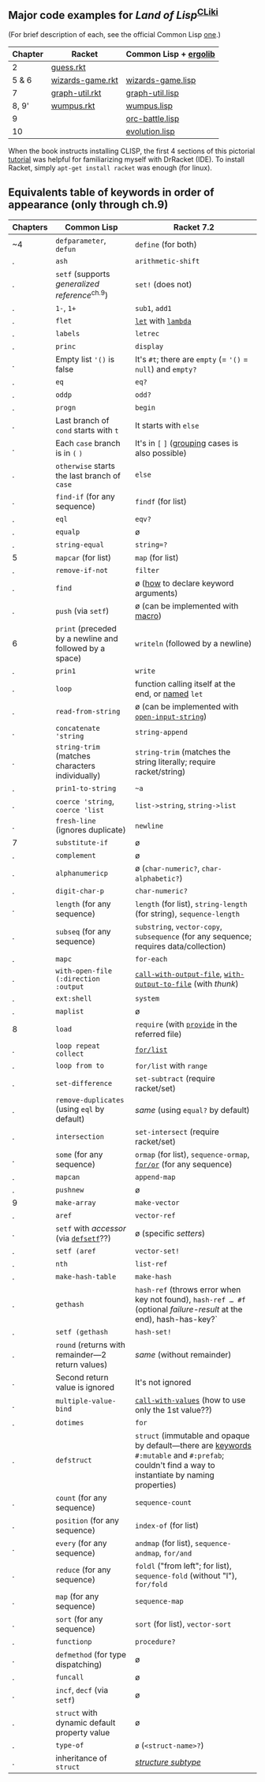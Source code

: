 ## Major code examples for *Land of Lisp*<sup>[CLiki](https://cliki.net/Land%20of%20Lisp)</sup>

(For brief description of each, see the official Common Lisp [one](http://landoflisp.com/source.html).)

Chapter | Racket | Common Lisp + [ergolib](https://github.com/rongarret/ergolib)
--------|----------|----------
2 | [guess.rkt](guess.rkt) |
5 & 6 | [wizards-game.rkt](wizards-game.rkt) | [wizards-game.lisp](wizards-game.lisp)
7 | [graph-util.rkt](graph-util.rkt) | [graph-util.lisp](graph-util.lisp)
8, 9' | [wumpus.rkt](wumpus.rkt) | [wumpus.lisp](wumpus.lisp)
9 | | [orc-battle.lisp](orc-battle.lisp)
10 | | [evolution.lisp](evolution.lisp)

When the book instructs installing CLISP, the first 4 sections of this pictorial [tutorial](https://docs.racket-lang.org/quick/index.html) was helpful for familiarizing myself with DrRacket (IDE). To install Racket, simply `apt-get install racket` was enough (for linux).

## Equivalents table of keywords in order of appearance (only through ch.9)

Chapters | Common Lisp | Racket 7.2
--|------------|------------
~4 | `defparameter`, `defun` | `define` (for both)
.| `ash` | `arithmetic-shift`
.| `setf` (supports *generalized reference*<sup>ch.9</sup>) | `set!` (does not)
.| `1-`, `1+` | `sub1`, `add1`
.| `flet` | [`let`](https://docs.racket-lang.org/guide/let.html#%28part._.Parallel_.Binding__let%29) with [`lambda`](https://docs.racket-lang.org/quick/index.html#%28part._.Functions_are_.Values%29)
.| `labels` | `letrec`
.| `princ` | `display`
.| Empty list `'()` is false | It's `#t`; there are `empty` (= `'()` = `null`) and `empty?`
.| `eq` | `eq?`
.| `oddp` | `odd?`
.| `progn` | `begin`
.| Last branch of `cond` starts with `t` | It starts with `else`
.| Each `case` branch is in `(` `)` | It's in `[` `]` ([grouping](https://docs.racket-lang.org/reference/case.html) cases is also possible)
.| `otherwise` starts the last branch of `case` | `else`
.| `find-if` (for any sequence) | `findf` (for list)
.| `eql` | `eqv?`
.| `equalp` | ø
.| `string-equal` | `string=?`
5 | `mapcar` (for list) | `map` (for list)
.| `remove-if-not` | `filter` 
.| `find` | ø ([how](https://docs.racket-lang.org/guide/lambda.html#%28part._lambda-keywords%29) to declare keyword arguments)
.| `push` (via `setf`) | ø (can be implemented with [macro](https://docs.racket-lang.org/quick/index.html#%28part._.Macros%29))
6 | `print` (preceded by a newline and followed by a space) | `writeln` (followed by a newline)
.| `prin1` | `write`
.| `loop` | function calling itself at the end, or [named](https://docs.racket-lang.org/guide/let.html#%28part._.Named_let%29) `let`
.| `read-from-string` | ø (can be implemented with [`open-input-string`](https://docs.racket-lang.org/reference/stringport.html#%28def._%28%28quote._~23~25kernel%29._open-input-string%29%29))
.| `concatenate 'string` | `string-append`
.| `string-trim` (matches characters individually) | `string-trim` (matches the string literally; require racket/string)
.| `prin1-to-string` | `~a`
.| `coerce 'string`, `coerce 'list` | `list->string`, `string->list`
.| `fresh-line` (ignores duplicate) | `newline`
7 | `substitute-if` | ø
.| `complement` | ø
.| `alphanumericp` | ø (`char-numeric?`, `char-alphabetic?`) 
.| `digit-char-p` | `char-numeric?`
.| `length` (for any sequence) | `length` (for list), `string-length` (for string), `sequence-length`
.| `subseq` (for any sequence) | `substring`, `vector-copy`, `subsequence` (for any sequence; requires data/collection)
.| `mapc` | `for-each`
.| `with-open-file (:direction :output` | [`call-with-output-file`](https://docs.racket-lang.org/reference/file-ports.html#%28def._%28%28lib._racket%2Fprivate%2Fbase..rkt%29._call-with-output-file%29%29), [`with-output-to-file`](https://docs.racket-lang.org/reference/file-ports.html#%28def._%28%28lib._racket%2Fprivate%2Fbase..rkt%29._with-output-to-file%29%29) (with *thunk*)
.| `ext:shell` | `system`
.| `maplist` | ø
8 | `load` | `require` (with [`provide`](https://docs.racket-lang.org/quick/index.html#%28part._.Modules%29) in the referred file)
.| `loop repeat collect` | [`for/list`](https://docs.racket-lang.org/guide/for.html)
.| `loop from to` | `for/list` with `range`
.| `set-difference` | `set-subtract` (require racket/set)
.| `remove-duplicates` (using `eql` by default) | *same* (using `equal?` by default)
.| `intersection` | `set-intersect` (require racket/set)
.| `some` (for any sequence) | `ormap` (for list), `sequence-ormap`, [`for/or`](https://docs.racket-lang.org/reference/for.html#%28form._%28%28lib._racket%2Fprivate%2Fbase..rkt%29._for%2For%29%29) (for any sequence)
.| `mapcan` | `append-map`
.| `pushnew` | ø
9 | `make-array` | `make-vector`
.| `aref` | `vector-ref`
.| `setf` with *accessor* (via [`defsetf`](http://www.lispworks.com/documentation/HyperSpec/Body/m_defset.htm)??) | ø (specific *setters*)
.| `setf (aref` | `vector-set!`
.| `nth` | `list-ref`
.| `make-hash-table` | `make-hash`
.| `gethash` | `hash-ref` (throws error when key not found), `hash-ref … #f` (optional *failure-result* at the end), hash-has-key?`
.| `setf (gethash` | `hash-set!`
.| `round` (returns with remainder—2 return values) | *same* (without remainder)
.| Second return value is ignored | It's not ignored
.| `multiple-value-bind` | [`call-with-values`](https://docs.racket-lang.org/reference/values.html#%28def._%28%28quote._~23~25kernel%29._call-with-values%29%29) (how to use only the 1st value??)
.| `dotimes` | `for`
.| `defstruct` | `struct` (immutable and opaque by default—there are [keywords](https://docs.racket-lang.org/guide/define-struct.html#%28part._struct-options%29) `#:mutable` and `#:prefab`; couldn't find a way to instantiate by naming properties)
.| `count` (for any sequence) | `sequence-count`
.| `position` (for any sequence) | `index-of` (for list)
.| `every` (for any sequence) | `andmap` (for list), `sequence-andmap`, `for/and`
.| `reduce` (for any sequence) | `foldl` ("from left"; for list), `sequence-fold` (without "l"), `for/fold`
.| `map` (for any sequence) | `sequence-map`
.| `sort` (for any sequence) | `sort` (for list), `vector-sort`
.| `functionp` | `procedure?`
.| `defmethod` (for type dispatching) | ø 
.| `funcall` | ø
.| `incf`, `decf` (via `setf`) | ø
.| `struct` with dynamic default property value | ø 
.| `type-of` | `ø` (`<struct-name>?`)
.| inheritance of `struct` | [*structure subtype*](https://docs.racket-lang.org/guide/define-struct.html#%28part._struct-subtypes%29)

